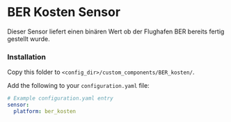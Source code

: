 # BER Kosten Sensor

Dieser Sensor liefert einen binären Wert ob der Flughafen BER bereits fertig gestellt wurde.


### Installation

Copy this folder to `<config_dir>/custom_components/BER_kosten/`.

Add the following to your `configuration.yaml` file:

```yaml
# Example configuration.yaml entry
sensor:
  platform: ber_kosten
```
